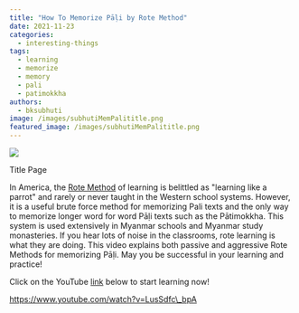 ```yaml
---
title: "How To Memorize Pāḷi by Rote Method"
date: 2021-11-23
categories: 
  - interesting-things
tags: 
  - learning
  - memorize
  - memory
  - pali
  - patimokkha
authors: 
  - bksubhuti
image: /images/subhutiMemPalititle.png
featured_image: /images/subhutiMemPalititle.png
---
```


![](/images/subhutiMemPalititle-1024x576.png)

Title Page

In America, the [Rote Method](https://en.wikipedia.org/wiki/Rote_learning) of learning is belittled as "learning like a parrot" and rarely or never taught in the Western school systems. However, it is a useful brute force method for memorizing Pali texts and the only way to memorize longer word for word Pāḷi texts such as the Pātimokkha. This system is used extensively in Myanmar schools and Myanmar study monasteries. If you hear lots of noise in the classrooms, rote learning is what they are doing. This video explains both passive and aggressive Rote Methods for memorizing Pāḷi. May you be successful in your learning and practice!

Click on the YouTube [link](https://www.youtube.com/watch?v=LusSdfc_bpA) below to start learning now!

https://www.youtube.com/watch?v=LusSdfc\_bpA